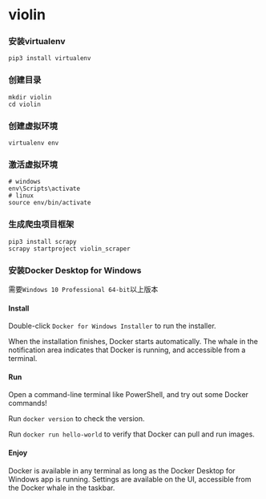 # violin

### 安装virtualenv

```shell
pip3 install virtualenv
```

### 创建目录

```shell
mkdir violin
cd violin
```

### 创建虚拟环境

```shell
virtualenv env
```

### 激活虚拟环境

```shell
# windows
env\Scripts\activate
# linux
source env/bin/activate
```

### 生成爬虫项目框架

```shell
pip3 install scrapy
scrapy startproject violin_scraper
```

### 安装Docker Desktop for Windows

需要`Windows 10 Professional 64-bit`以上版本

#### Install

Double-click `Docker for Windows Installer` to run the installer.

When the installation finishes, Docker starts automatically. The whale in the notification area indicates that Docker is running, and accessible from a terminal.

#### Run

Open a command-line terminal like PowerShell, and try out some Docker commands!

Run `docker version` to check the version.

Run `docker run hello-world` to verify that Docker can pull and run images.

#### Enjoy

Docker is available in any terminal as long as the Docker Desktop for Windows app is running. Settings are available on the UI, accessible from the Docker whale in the taskbar.